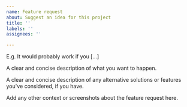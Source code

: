 ```yaml
---
name: Feature request
about: Suggest an idea for this project
title: ''
labels: ''
assignees: ''

---
```


<!-- Is your feature request related to a problem? Please describe if it is. -->
E.g. It would probably work if you [...]

<!-- Describe the feature you'd like -->
A clear and concise description of what you want to happen.

<!-- Describe alternatives you've considered -->
A clear and concise description of any alternative solutions or features you've considered, if you have.

<!-- Additional context -->
Add any other context or screenshots about the feature request here.
